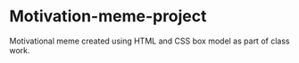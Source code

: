 # Motivation-meme-project
Motivational meme created using HTML and CSS box model as part of class work.
